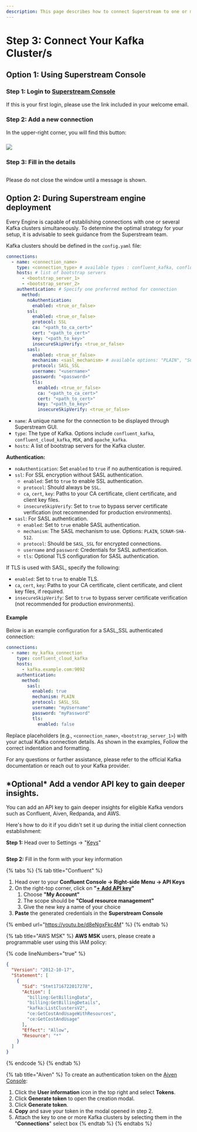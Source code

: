 ```yaml
---
description: This page describes how to connect Superstream to one or more Kafka clusters
---
```


# Step 3: Connect Your Kafka Cluster/s

## Option 1: Using Superstream Console

### Step 1: Login to [Superstream Console](https://app.superstrem.ai)

If this is your first login, please use the link included in your welcome email.

### Step 2: Add a new connection

In the upper-right corner, you will find this button:

### &#x20;![](<../.gitbook/assets/Screenshot 2024-05-01 at 13.12.41.png>)

### Step 3: Fill in the details

<div align="left">

<figure><img src="../.gitbook/assets/Screenshot 2024-05-01 at 13.14.31.png" alt=""><figcaption></figcaption></figure>

</div>

Please do not close the window until a message is shown.

## Option 2: During Superstream engine deployment

Every Engine is capable of establishing connections with one or several Kafka clusters simultaneously. To determine the optimal strategy for your setup, it is advisable to seek guidance from the Superstream team.

Kafka clusters should be defined in the `config.yaml` file:

```yaml
connections:
  - name: <connection_name>
    type: <connection_type> # available types : confluent_kafka, confluent_cloud_kafka, MSK, apache_kafka
    hosts: # list of bootstrap servers
      - <bootstrap_server_1>
      - <bootstrap_server_2>
    authentication: # Specify one preferred method for connection
      method:
        noAuthentication:
          enabled: <true_or_false>
        ssl:
          enabled: <true_or_false>
          protocol: SSL
          ca: "<path_to_ca_cert>"
          cert: "<path_to_cert>"
          key: "<path_to_key>"
          insecureSkipVerify: <true_or_false>
        sasl:
          enabled: <true_or_false>
          mechanism: <sasl_mechanism> # available options: "PLAIN", "SCRAM-SHA-512"
          protocol: SASL_SSL
          username: "<username>"
          password: "<password>"
          tls:
            enabled: <true_or_false>
            ca: "<path_to_ca_cert>"
            cert: "<path_to_cert>"
            key: "<path_to_key>"
            insecureSkipVerify: <true_or_false>
```

* `name`: A unique name for the connection to be displayed through Superstream GUI.
* `type`: The type of Kafka. Options include `confluent_kafka`, `confluent_cloud_kafka`, `MSK`, and `apache_kafka`.
* `hosts`: A list of bootstrap servers for the Kafka cluster.

**Authentication:**

* `noAuthentication`: Set `enabled` to `true` if no authentication is required.
* `ssl`: For SSL encryption without SASL authentication.
  * `enabled`: Set to `true` to enable SSL authentication.
  * `protocol`: Should always be `SSL`.
  * `ca`, `cert`, `key`: Paths to your CA certificate, client certificate, and client key files.
  * `insecureSkipVerify`: Set to `true` to bypass server certificate verification (not recommended for production environments).
* `sasl`: For SASL authentication.
  * `enabled`: Set to `true` enable SASL authentication.
  * `mechanism`: The SASL mechanism to use. Options: `PLAIN`, `SCRAM-SHA-512`.
  * `protocol`: Should be `SASL_SSL` for encrypted connections.
  * `username` and `password`: Credentials for SASL authentication.
  * `tls`: Optional TLS configuration for SASL authentication.

If TLS is used with SASL, specify the following:

* `enabled`: Set to `true` to enable TLS.
* `ca`, `cert`, `key`: Paths to your CA certificate, client certificate, and client key files, if required.
* `insecureSkipVerify`: Set to `true` to bypass server certificate verification (not recommended for production environments).

#### Example

Below is an example configuration for a SASL\_SSL authenticated connection:

```yaml
connections:
  - name: my_kafka_connection
    type: confluent_cloud_kafka
    hosts:
      - kafka.example.com:9092
    authentication:
      method:
        sasl:
          enabled: true
          mechanism: PLAIN
          protocol: SASL_SSL
          username: "myUsername"
          password: "myPassword"
          tls:
            enabled: false
```

Replace placeholders (e.g., `<connection_name>`, `<bootstrap_server_1>`) with your actual Kafka connection details. As shown in the examples, Follow the correct indentation and formatting.

For any questions or further assistance, please refer to the official Kafka documentation or reach out to your Kafka provider.

## \*Optional\* Add a vendor API key to gain deeper insights.

You can add an API key to gain deeper insights for eligible Kafka vendors such as Confluent, Aiven, Redpanda, and AWS.

Here's how to do it if you didn't set it up during the initial client connection establishment:

**Step 1:** Head over to Settings -> "[Keys](https://app.superstream.ai/keys)"

<figure><img src="../.gitbook/assets/Screenshot 2024-05-23 at 16.06.03.png" alt=""><figcaption></figcaption></figure>

**Step 2:**  Fill in the form with your key information

{% tabs %}
{% tab title="Confluent" %}
1. Head over to your **Confluent Console -> Right-side Menu -> API Keys**
2. On the right-top corner, click on **"**[**+ Add API key**](https://confluent.cloud/settings/api-keys/create)**"**
   1. Choose **"My Account"**
   2. The scope should be **"Cloud resource management"**
   3. Give the new key a name of your choice
3. **Paste** the generated credentials in the **Superstream Console**

{% embed url="https://youtu.be/d8eNgxFkc4M" %}
{% endtab %}

{% tab title="AWS MSK" %}
**AWS MSK** users, please create a programmable user using this IAM policy:

{% code lineNumbers="true" %}
```json
{
  "Version": "2012-10-17",
  "Statement": [
    {
      "Sid": "Stmt1716722017278",
      "Action": [
        "billing:GetBillingData",
        "billing:GetBillingDetails",
        "kafka:ListClustersV2",
        "ce:GetCostAndUsageWithResources",
        "ce:GetCostAndUsage"
      ],
      "Effect": "Allow",
      "Resource": "*"
    }
  ]
}
```
{% endcode %}
{% endtab %}

{% tab title="Aiven" %}
To create an authentication token on the [Aiven Console](https://console.aiven.io/):

1. Click the **User information** icon in the top right and select **Tokens**.
2. Click **Generate token** to open the creation modal.
3. Click **Generate token**.
4. **Copy** and save your token in the modal opened in step 2.
5. Attach the key to one or more Kafka clusters by selecting them in the "**Connections**" select box
{% endtab %}
{% endtabs %}
